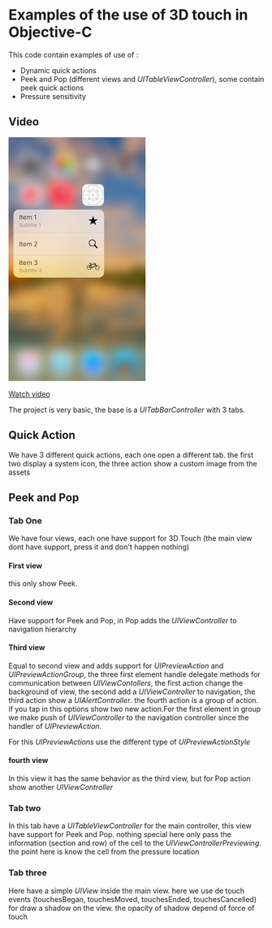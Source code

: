 # Examples of the use of 3D touch in Objective-C

This code contain examples of use of :

* Dynamic quick actions
* Peek and Pop (different views and *UITableViewController*), some contain peek quick actions
* Pressure sensitivity

## Video
[![Click or tap for watch the video](https://raw.githubusercontent.com/hunk/MediaDemo/master/Samples3D-ObjC/IMG_0792.PNG)](https://www.youtube.com/watch?v=Z1ZFbGimuYc)

<a href="https://www.youtube.com/watch?v=Z1ZFbGimuYc" target="_blank">Watch video</a>

The project is very basic, the base is a *UITabBarController* with 3 tabs.

## Quick Action

We have 3 different quick actions, each one open a different tab. the first two display a system icon, the three action show a custom image from the assets

## Peek and Pop

### Tab One
We have four views, each one have support for 3D Touch (the main view dont have support, press it and don't happen nothing)

#### First view
this only show Peek.

#### Second view 
Have support for Peek and Pop, in Pop adds the *UIViewController* to navigation hierarchy

#### Third view
Equal to second view and adds support for *UIPreviewAction* and *UIPreviewActionGroup*, the three first element handle delegate methods for communication between *UIViewContollers*, the first action change the background of view, the second add a *UIViewController* to navigation, the third action show a *UIAlertController*. the fourth action is a group of action. if you tap in this options show two new action.For the first element in group we make push of *UIViewController* to the navigation controller since the handler of *UIPreviewAction*.

For this *UIPreviewActions* use the different type of *UIPreviewActionStyle*

#### fourth view
In this view it has the same behavior as the third view, but for Pop action show another *UIViewController*

### Tab two

In this tab have a *UITableViewController* for the main controller, this view have support for Peek and Pop. nothing special here only pass the information (section and row) of the cell to the *UIViewControllerPreviewing*. the point here is know the cell from the pressure location

### Tab three

Here have a simple *UIView* inside the main view. here we use de touch events (touchesBegan, touchesMoved, touchesEnded, touchesCancelled) for draw a shadow on the view. the opacity of shadow depend of force of touch
